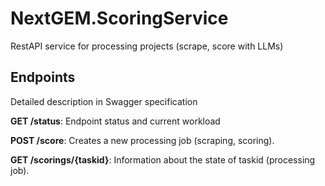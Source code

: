 # NextGEM.ScoringService
RestAPI service for processing projects (scrape, score with LLMs)

## Endpoints

Detailed description in Swagger specification

**GET /status**: Endpoint status and current workload

**POST /score**: Creates a new processing job (scraping, scoring).

**GET /scorings/{taskid}**: Information about the state of taskid (processing job).
